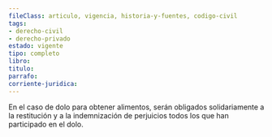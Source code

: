 ```yaml
---
fileClass: articulo, vigencia, historia-y-fuentes, codigo-civil
tags:
- derecho-civil
- derecho-privado
estado: vigente
tipo: completo
libro:
titulo:
parrafo:
corriente-juridica:
---
```

En el caso de dolo para obtener alimentos, serán obligados solidariamente a la restitución y a la indemnización de perjuicios todos los que han participado en el dolo.